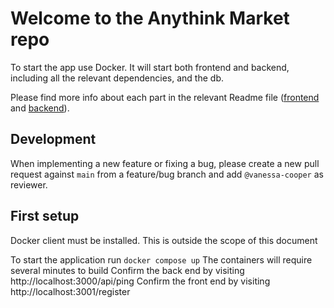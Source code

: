# Welcome to the Anythink Market repo

To start the app use Docker. It will start both frontend and backend, including all the relevant dependencies, and the db.

Please find more info about each part in the relevant Readme file ([frontend](frontend/readme.md) and [backend](backend/README.md)).

## Development

When implementing a new feature or fixing a bug, please create a new pull request against `main` from a feature/bug branch and add `@vanessa-cooper` as reviewer.

## First setup

Docker client must be installed.   This is outside the scope of this document

To start the application run ```docker compose up```
The containers will require several minutes to build
Confirm the back end by visiting http://localhost:3000/api/ping
Confirm the front end by visiting  http://localhost:3001/register